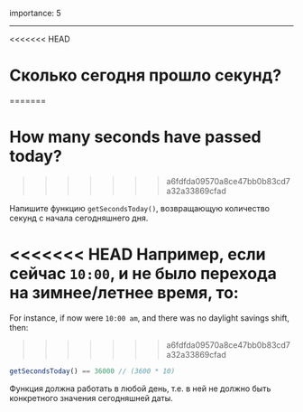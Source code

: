 importance: 5

---

<<<<<<< HEAD
# Сколько сегодня прошло секунд?
=======
# How many seconds have passed today?
>>>>>>> a6fdfda09570a8ce47bb0b83cd7a32a33869cfad

Напишите функцию `getSecondsToday()`, возвращающую количество секунд с начала сегодняшнего дня.

<<<<<<< HEAD
Например, если сейчас `10:00`, и не было перехода на зимнее/летнее время, то:
=======
For instance, if now were `10:00 am`, and there was no daylight savings shift, then:
>>>>>>> a6fdfda09570a8ce47bb0b83cd7a32a33869cfad

```js
getSecondsToday() == 36000 // (3600 * 10)
```

Функция должна работать в любой день, т.е. в ней не должно быть конкретного значения сегодняшней даты.

